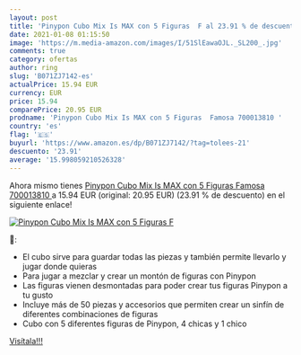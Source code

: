 ```yaml
---
layout: post
title: 'Pinypon Cubo Mix Is MAX con 5 Figuras  F al 23.91 % de descuento'
date: 2021-01-08 01:15:50
image: 'https://m.media-amazon.com/images/I/51SlEawaOJL._SL200_.jpg'
comments: true
category: ofertas
author: ring
slug: 'B071ZJ7142-es'
actualPrice: 15.94 EUR
currency: EUR
price: 15.94
comparePrice: 20.95 EUR
prodname: 'Pinypon Cubo Mix Is MAX con 5 Figuras  Famosa 700013810 '
country: 'es'
flag: '🇪🇸'
buyurl: 'https://www.amazon.es/dp/B071ZJ7142/?tag=tolees-21'
descuento: '23.91'
average: '15.998059210526328'
---
```


Ahora mismo tienes [Pinypon Cubo Mix Is MAX con 5 Figuras  Famosa 700013810 ](https://www.amazon.es/dp/B071ZJ7142/?tag=tolees-21) a 15.94 EUR (original: 20.95 EUR) (23.91 %  de descuento) en el siguiente enlace!

[![Pinypon Cubo Mix Is MAX con 5 Figuras  F](https://m.media-amazon.com/images/I/51SlEawaOJL._SL200_.jpg)](https://www.amazon.es/dp/B071ZJ7142/?tag=tolees-21)

🔎:

- El cubo sirve para guardar todas las piezas y también permite llevarlo y jugar donde quieras
- Para jugar a mezclar y crear un montón de figuras con Pinypon
- Las figuras vienen desmontadas para poder crear tus figuras Pinypon a tu gusto
- Incluye más de 50 piezas y accesorios que permiten crear un sinfín de diferentes combinaciones de figuras
- Cubo con 5 diferentes figuras de Pinypon, 4 chicas y 1 chico

[Visítala!!!](https://www.amazon.es/dp/B071ZJ7142/?tag=tolees-21)
